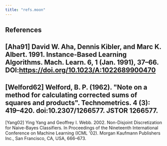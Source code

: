 ```yaml
---
title: "refs.moon"
---
```



References
--
<a id="Aha91">[Aha91]</a>
David W. Aha, Dennis Kibler, and Marc K. Albert. 1991. Instance-Based Learning Algorithms. 
Mach. Learn. 6, 1 (Jan. 1991), 37–66. DOI:https://doi.org/10.1023/A:1022689900470
--
<a id="Welford62">[Welford62]</a> 
Welford, B. P. (1962). "Note on a method for calculating corrected sums of squares and products". 
Technometrics. 4 (3): 419–420. doi:10.2307/1266577. JSTOR 1266577.
--
<a id="Yang02">[Yang02]</a>
Ying Yang and Geoffrey I. Webb. 2002. Non-Disjoint 
Discretization for Naive-Bayes Classifiers. In Proceedings of the Nineteenth International Conference on Machine Learning (ICML '02). Morgan Kaufmann Publishers Inc., San Francisco, CA, USA, 666–673.
